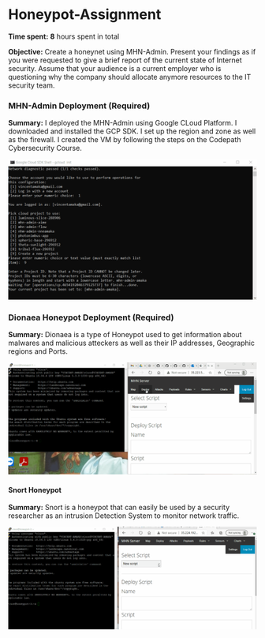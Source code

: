 # Honeypot-Assignment

**Time spent:** **8** hours spent in total

**Objective:** Create a honeynet using MHN-Admin. Present your findings as if you were requested to give a brief report of the current state of Internet security. Assume that your audience is a current employer who is questioning why the company should allocate anymore resources to the IT security team.

### MHN-Admin Deployment (Required)

**Summary:** I deployed the MHN-Admin using Google CLoud Platform. I downloaded and installed the GCP SDK. I set up the region and zone as well as the firewall. I created the VM by following the steps on the Codepath Cybersecurity Course.

<img src="mhn-admin.gif">

### Dionaea Honeypot Deployment (Required)

**Summary:** Dionaea is a type of Honeypot used to get information about malwares and malicious atteckers as well as their IP addresses, Geographic regions and Ports.

<img src="Dioanaea Honeypot.gif">



#### Snort Honeypot

**Summary:** Snort is a honeypot that can easily be used by a security researcher as an intrusion Detection System to monitor network traffic. 

<img src="Honeypot-Snort.gif">

